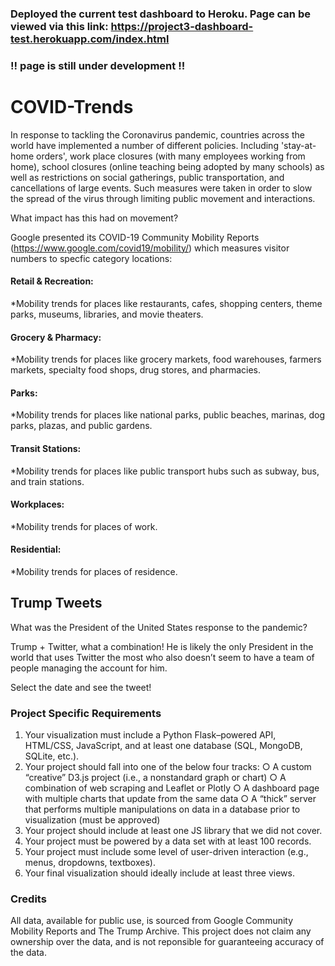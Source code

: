 ### Deployed the current test dashboard to Heroku. Page can be viewed via this link: https://project3-dashboard-test.herokuapp.com/index.html

### !! page is still under development !! ###

# COVID-Trends

In response to tackling the Coronavirus pandemic, countries across the world have implemented a number of different policies. Including 'stay-at-home orders', work place closures (with many employees working from home), school closures (online teaching being adopted by many schools) as well as restrictions on social gatherings, public transportation, and cancellations of large events.  Such measures were taken in order to slow the spread of the virus through limiting public movement and interactions.

What impact has this had on movement?

Google presented its COVID-19 Community Mobility Reports  (https://www.google.com/covid19/mobility/) which measures visitor numbers to specfic category locations:

#### Retail & Recreation:
*Mobility trends for places like restaurants, cafes, shopping centers, theme parks, museums, libraries, and movie theaters. 

#### Grocery & Pharmacy: 
*Mobility trends for places like grocery markets, food warehouses, farmers markets, specialty food shops, drug stores, and pharmacies. 

#### Parks: 
*Mobility trends for places like national parks, public beaches, marinas, dog parks, plazas, and public gardens. 

#### Transit Stations: 
*Mobility trends for places like public transport hubs such as subway, bus, and train stations. 

#### Workplaces: 
*Mobility trends for places of work. 

#### Residential: 
*Mobility trends for places of residence. 

## Trump Tweets

What was the President of the United States response to the pandemic?

Trump + Twitter, what a combination! He is likely the only President in the world that uses Twitter the most who also doesn’t seem to have a team of people managing the account for him. 

Select the date and see the tweet!



### Project Specific Requirements
1. Your visualization must include a Python Flask–powered API, HTML/CSS, JavaScript, and at least one database (SQL, MongoDB, SQLite, etc.).
2. Your project should fall into one of the below four tracks:
○ A custom “creative” D3.js project (i.e., a nonstandard graph or chart)
○ A combination of web scraping and Leaflet or Plotly
○ A dashboard page with multiple charts that update from the same data
○ A “thick” server that performs multiple manipulations on data in a database prior to visualization (must be approved)
3. Your project should include at least one JS library that we did not cover.
4. Your project must be powered by a data set with at least 100 records.
5. Your project must include some level of user-driven interaction (e.g., menus, dropdowns, textboxes).
6. Your final visualization should ideally include at least three views.

### Credits
All data, available for public use, is sourced from Google Community Mobility Reports and The Trump Archive. This project does not claim any ownership over the data, and is not reponsible for guaranteeing accuracy of the data.



